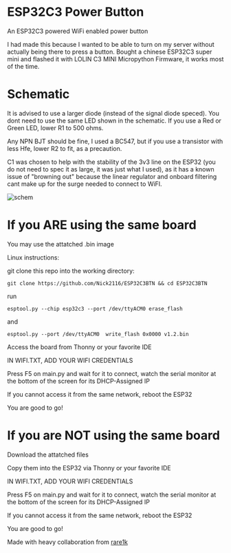 # ESP32C3 Power Button
An ESP32C3 powered WiFi enabled power button


I had made this because I wanted to be able to turn on my server without actually being there to press a button.
Bought a chinese ESP32C3 super mini and flashed it with LOLIN C3 MINI Micropython Firmware, it works most of the time.


Schematic
=============

It is advised to use a larger diode (instead of the signal diode speced).
You dont need to use the same LED shown in the schematic. If you use a Red or Green LED, lower R1 to 500 ohms.

Any NPN BJT should be fine, I used a BC547, but if you use a transistor with less Hfe, lower R2 to fit, as a precaution.

C1 was chosen to help with the stability of the 3v3 line on the ESP32 (you do not need to spec it as large, it was just what I used), as it has a known issue of "browning out" because the linear regulator and onboard filtering cant make up for the surge needed to connect to WiFI.


![schem](https://github.com/user-attachments/assets/5748f1a6-c608-4a47-901a-20ce588e5fe2)



If you ARE using the same board
===============================
You may use the attatched .bin image

Linux instructions:

git clone this repo into the working directory:

`git clone https://github.com/Nick2116/ESP32C3BTN && cd ESP32C3BTN`

run

`esptool.py --chip esp32c3 --port /dev/ttyACM0 erase_flash`

and

`esptool.py --port /dev/ttyACM0  write_flash 0x0000 v1.2.bin`

Access the board from Thonny or your favorite IDE

IN WIFI.TXT, ADD YOUR WIFI CREDENTIALS

Press F5 on main.py and wait for it to connect, watch the serial monitor at the bottom of the screen for its DHCP-Assigned IP

  If you cannot access it from the same network, reboot the ESP32
  
You are good to go!


If you are NOT using the same board 
====================================


Download the attatched files

Copy them into the ESP32 via Thonny or your favorite IDE

IN WIFI.TXT, ADD YOUR WIFI CREDENTIALS

Press F5 on main.py and wait for it to connect, watch the serial monitor at the bottom of the screen for its DHCP-Assigned IP

  If you cannot access it from the same network, reboot the ESP32
  
You are good to go!


Made with heavy collaboration from [rare1k](https://github.com/uhidontkno) 
